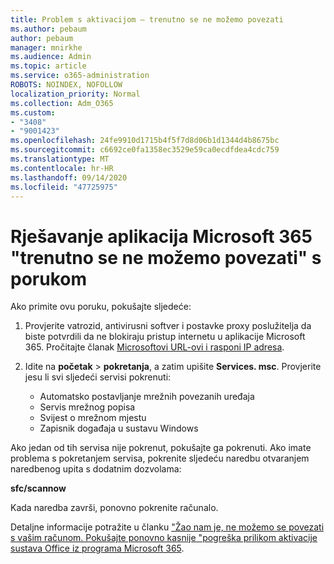 ```yaml
---
title: Problem s aktivacijom – trenutno se ne možemo povezati
ms.author: pebaum
author: pebaum
manager: mnirkhe
ms.audience: Admin
ms.topic: article
ms.service: o365-administration
ROBOTS: NOINDEX, NOFOLLOW
localization_priority: Normal
ms.collection: Adm_O365
ms.custom:
- "3408"
- "9001423"
ms.openlocfilehash: 24fe9910d1715b4f5f7d8d06b1d1344d4b8675bc
ms.sourcegitcommit: c6692ce0fa1358ec3529e59ca0ecdfdea4cdc759
ms.translationtype: MT
ms.contentlocale: hr-HR
ms.lasthandoff: 09/14/2020
ms.locfileid: "47725975"
---
```

# <a name="fixing-the-microsoft-365-apps-we-are-unable-to-connect-right-now-message"></a>Rješavanje aplikacija Microsoft 365 "trenutno se ne možemo povezati" s porukom

Ako primite ovu poruku, pokušajte sljedeće:

1. Provjerite vatrozid, antivirusni softver i postavke proxy poslužitelja da biste potvrdili da ne blokiraju pristup internetu u aplikacije Microsoft 365. Pročitajte članak [Microsoftovi URL-ovi i rasponi IP adresa](https://docs.microsoft.com/office365/enterprise/urls-and-ip-address-ranges).

2. Idite na **početak**  >  **pokretanja**, a zatim upišite **Services. msc**. Provjerite jesu li svi sljedeći servisi pokrenuti:
    - Automatsko postavljanje mrežnih povezanih uređaja
    - Servis mrežnog popisa
    - Svijest o mrežnom mjestu
    - Zapisnik događaja u sustavu Windows

Ako jedan od tih servisa nije pokrenut, pokušajte ga pokrenuti. Ako imate problema s pokretanjem servisa, pokrenite sljedeću naredbu otvaranjem naredbenog upita s dodatnim dozvolama:

**sfc/scannow**

Kada naredba završi, ponovno pokrenite računalo.

Detaljne informacije potražite u članku ["Žao nam je, ne možemo se povezati s vašim računom. Pokušajte ponovno kasnije "pogreška prilikom aktivacije sustava Office iz programa Microsoft 365](https://docs.microsoft.com/office/troubleshoot/activation-installation/issue-when-activate-office-from-office-365).